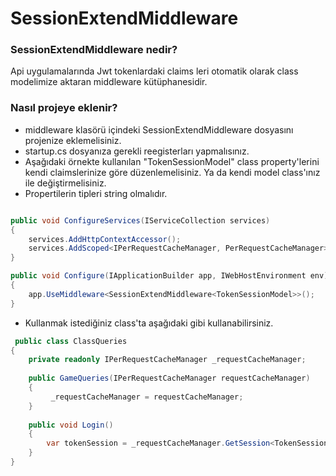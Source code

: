 SessionExtendMiddleware
============


### SessionExtendMiddleware nedir?

Api uygulamalarında Jwt tokenlardaki claims leri otomatik olarak class modelimize aktaran middleware kütüphanesidir. 

### Nasıl  projeye eklenir?

- middleware klasörü içindeki SessionExtendMiddleware dosyasını projenize eklemelisiniz.
- startup.cs dosyanıza gerekli reegisterları yapmalısınız.
- Aşağıdaki örnekte kullanılan "TokenSessionModel" class property'lerini kendi claimslerinize göre düzenlemelisiniz. Ya da kendi model class'ınız ile değiştirmelisiniz. 
- Propertilerin tipleri string olmalıdır.

```csharp

public void ConfigureServices(IServiceCollection services)
{
	services.AddHttpContextAccessor();
	services.AddScoped<IPerRequestCacheManager, PerRequestCacheManager>();
}

public void Configure(IApplicationBuilder app, IWebHostEnvironment env)
{
	app.UseMiddleware<SessionExtendMiddleware<TokenSessionModel>>();
}
```
- Kullanmak istediğiniz class'ta  aşağıdaki gibi kullanabilirsiniz.

```csharp
 public class ClassQueries
{
	private readonly IPerRequestCacheManager _requestCacheManager;
	
	public GameQueries(IPerRequestCacheManager requestCacheManager)
	{
		 _requestCacheManager = requestCacheManager;
    }
	
	public void Login()
    {
		var tokenSession = _requestCacheManager.GetSession<TokenSessionModel>();
	}
}
```
